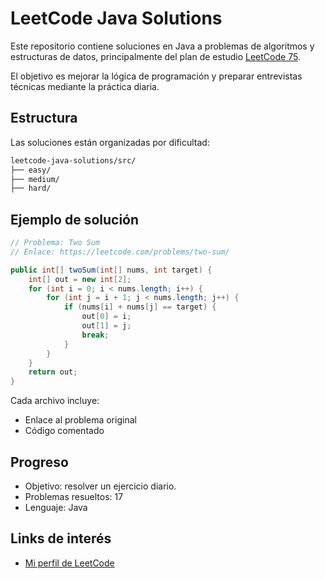 # LeetCode Java Solutions

Este repositorio contiene soluciones en Java a problemas de algoritmos y estructuras de datos, principalmente del plan de estudio [LeetCode 75](https://leetcode.com/studyplan/leetcode-75/).

El objetivo es mejorar la lógica de programación y preparar entrevistas técnicas mediante la práctica diaria.

## Estructura

Las soluciones están organizadas por dificultad:
`````markdown
leetcode-java-solutions/src/
├── easy/
├── medium/
├── hard/
`````

## Ejemplo de solución

```java
// Problema: Two Sum
// Enlace: https://leetcode.com/problems/two-sum/

public int[] twoSum(int[] nums, int target) {
    int[] out = new int[2];
    for (int i = 0; i < nums.length; i++) {
        for (int j = i + 1; j < nums.length; j++) {
            if (nums[i] + nums[j] == target) {
                out[0] = i;
                out[1] = j;
                break;
            }
        }
    }
    return out;
}
```

Cada archivo incluye:
- Enlace al problema original
- Código comentado

## Progreso
- Objetivo: resolver un ejercicio diario.
- Problemas resueltos: 17
- Lenguaje: Java

## Links de interés
- [Mi perfil de LeetCode](https://leetcode.com/u/n4uh_7/)
